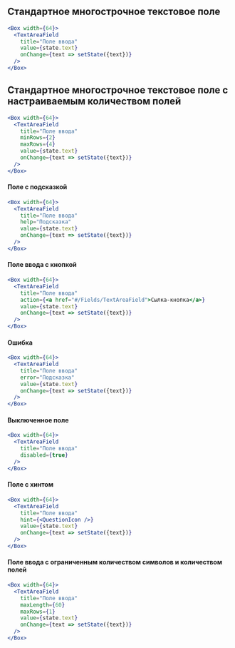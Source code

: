 ## Стандартное многострочное текстовое поле

```jsx
<Box width={64}>
  <TextAreaField
    title="Поле ввода"
    value={state.text}
    onChange={text => setState({text})}
  />
</Box>
```
## Стандартное многострочное текстовое поле с настраиваемым количеством полей

```jsx
<Box width={64}>
  <TextAreaField
    title="Поле ввода"
    minRows={2}
    maxRows={4}
    value={state.text}
    onChange={text => setState({text})}
  />
</Box>
```

#### Поле с подсказкой

```jsx
<Box width={64}>
  <TextAreaField
    title="Поле ввода"
    help="Подсказка"
    value={state.text}
    onChange={text => setState({text})}
  />
</Box>
```

#### Поле ввода с кнопкой

```jsx
<Box width={64}>
  <TextAreaField
    title="Поле ввода"
    action={<a href="#/Fields/TextAreaField">Сылка-кнопка</a>}
    value={state.text}
    onChange={text => setState({text})}
  />
</Box>
```

#### Ошибка

```jsx
<Box width={64}>
  <TextAreaField
    title="Поле ввода"
    error="Подсказка"
    value={state.text}
    onChange={text => setState({text})}
  />
</Box>
```

#### Выключенное поле

```jsx
<Box width={64}>
  <TextAreaField
    title="Поле ввода"
    disabled={true}
  />
</Box>
```

#### Поле с хинтом

```jsx
<Box width={64}>
  <TextAreaField
    title="Поле ввода"
    hint={<QuestionIcon />}
    value={state.text}
    onChange={text => setState({text})}
  />
</Box>
```

#### Поле ввода с ограниченным количеством символов и количеством полей

```jsx
<Box width={64}>
  <TextAreaField
    title="Поле ввода"
    maxLength={60}
    maxRows={1}
    value={state.text}
    onChange={text => setState({text})}
  />
</Box>
```
